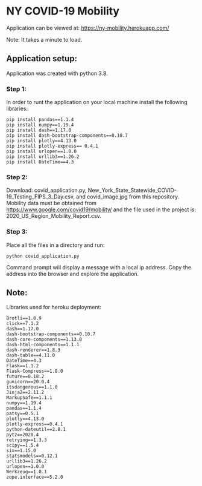 # NY COVID-19 Mobility
Application can be viewed at: https://ny-mobility.herokuapp.com/

Note: It takes a minute to load.

## Application setup:
Application was created with python 3.8.

### Step 1:
In order to runt the application on your local machine install the following libraries:
```
pip install pandas==1.1.4
pip install numpy==1.19.4
pip install dash==1.17.0
pip install dash-bootstrap-components==0.10.7
pip install plotly==4.13.0
pip install plotly-express== 0.4.1
pip install urlopen==1.0.0
pip install urllib3==1.26.2
pip install DateTime==4.3
```
### Step 2:
Download: covid_application.py, New_York_State_Statewide_COVID-19_Testing_FIPS_3_Day.csv, and covid_image.jpg from this repository. 
Mobility data must be obtained from https://www.google.com/covid19/mobility/ and the file used in the project is: 2020_US_Region_Mobility_Report.csv.

### Step 3:
Place all the files in a directory and run:
```
python covid_application.py
```
Command prompt will display a message with a local ip address. Copy the address into the browser and explore the application.

## Note:
Libraries used for heroku deployment:
```
Brotli==1.0.9
click==7.1.2
dash==1.17.0
dash-bootstrap-components==0.10.7
dash-core-components==1.13.0
dash-html-components==1.1.1
dash-renderer==1.8.3
dash-table==4.11.0
DateTime==4.3
Flask==1.1.2
Flask-Compress==1.8.0
future==0.18.2
gunicorn==20.0.4
itsdangerous==1.1.0
Jinja2==2.11.2
MarkupSafe==1.1.1
numpy==1.19.4
pandas==1.1.4
patsy==0.5.1
plotly==4.13.0
plotly-express==0.4.1
python-dateutil==2.8.1
pytz==2020.4
retrying==1.3.3
scipy==1.5.4
six==1.15.0
statsmodels==0.12.1
urllib3==1.26.2
urlopen==1.0.0
Werkzeug==1.0.1
zope.interface==5.2.0
```
